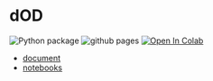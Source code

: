 # dOD

![Python package](https://github.com/phylsix/dOD/workflows/Python%20package/badge.svg)
![github pages](https://github.com/phylsix/dOD/workflows/github%20pages/badge.svg)
[![Open In Colab](https://colab.research.google.com/assets/colab-badge.svg)](https://colab.research.google.com/github/phylsix/dOD/blob/master/notebooks/tf_oxford-iiit.ipynb)

- [document](https://phylsix.github.io/dOD/docs/)
- [notebooks](https://phylsix.github.io/dOD/notebooks)